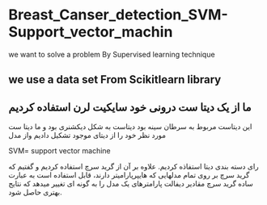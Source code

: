 # Breast_Canser_detection_SVM-Support_vector_machin
we want to solve a problem By  Supervised learning technique 

## we use a data set From Scikitlearn library
## ما از یک دیتا ست درونی خود سایکیت لرن استفاده کردیم
این دیتاست مربوط به سرطان سینه بود
دیتاست به شکل دیکشنری بود و ما دیتا ست مورد نظر خود را از دیتای موجود 
تشکیل دادیم واز مدل

SVM= support vector machine

رای دسته بندی دیتا استفاذه کردیم. علاوه بر آن از گرید سرچ استفاده کردیم و گفتیم که گرید سرچ بر روی تمام مدلهایی که هایپرپارامیتر دارند، قابل استفاده است
به عبارت ساده گرید سرچ مقادیر دیفالت پارامترهای یک مدل را به گونه ای تغییر میدهد که نتایج بهتری حاصل شود.
